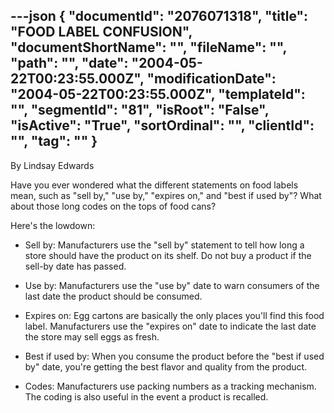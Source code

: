 ---json
{
  "documentId": "2076071318",
  "title": "FOOD LABEL CONFUSION",
  "documentShortName": "",
  "fileName": "",
  "path": "",
  "date": "2004-05-22T00:23:55.000Z",
  "modificationDate": "2004-05-22T00:23:55.000Z",
  "templateId": "",
  "segmentId": "81",
  "isRoot": "False",
  "isActive": "True",
  "sortOrdinal": "",
  "clientId": "",
  "tag": ""
}
---

By Lindsay Edwards 
 
Have you ever wondered what the different statements on food labels mean, such as &quot;sell by,&quot; &quot;use by,&quot; &quot;expires on,&quot; and &quot;best if used by&quot;? What about those long codes on the tops of food cans? 

Here's the lowdown:

* Sell by: Manufacturers use the &quot;sell by&quot; statement to tell how long a store should have the product on its shelf. Do not buy a product if the sell-by date has passed.

* Use by: Manufacturers use the &quot;use by&quot; date to warn consumers of the last date the product should be consumed. 

* Expires on: Egg cartons are basically the only places you'll find this food label. Manufacturers use the &quot;expires on&quot; date to indicate the last date the store may sell eggs as fresh.

* Best if used by: When you consume the product before the &quot;best if used by&quot; date, you're getting the best flavor and quality from the product.

* Codes: Manufacturers use packing numbers as a tracking mechanism. The coding is also useful in the event a product is recalled.
